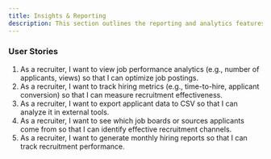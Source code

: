 ```yaml
---
title: Insights & Reporting
description: This section outlines the reporting and analytics features for recruiters to measure recruitment effectiveness, optimize job postings, and analyze applicant data.
---
```


### User Stories

1. As a recruiter, I want to view job performance analytics (e.g., number of applicants, views) so that I can optimize job postings.
2. As a recruiter, I want to track hiring metrics (e.g., time-to-hire, applicant conversion) so that I can measure recruitment effectiveness.
3. As a recruiter, I want to export applicant data to CSV so that I can analyze it in external tools.
4. As a recruiter, I want to see which job boards or sources applicants come from so that I can identify effective recruitment channels.
5. As a recruiter, I want to generate monthly hiring reports so that I can track recruitment performance.
